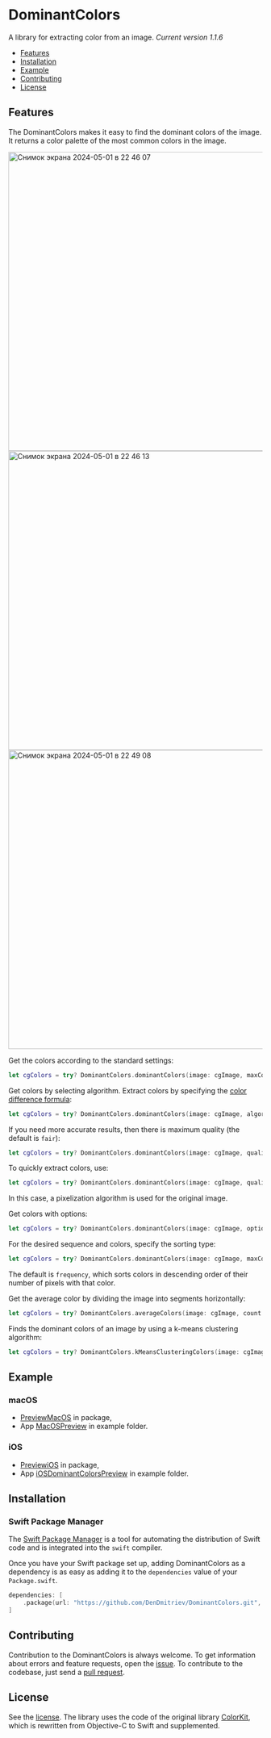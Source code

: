 # DominantColors

A library for extracting color from an image. 
*Сurrent version 1.1.6*

- [Features](#features)
- [Installation](#installation)
- [Example](#example)
- [Contributing](#contributing)
- [License](#license)

## Features

The DominantColors makes it easy to find the dominant colors of the image. It returns a color palette of the most common colors in the image.

<img width="593" alt="Снимок экрана 2024-05-01 в 22 46 07" src="https://github.com/DenDmitriev/DominantColors/assets/65191747/710961b1-631e-48da-9160-399138a7b581">

<img width="593" alt="Снимок экрана 2024-05-01 в 22 46 13" src="https://github.com/DenDmitriev/DominantColors/assets/65191747/4b13316e-1671-4357-8666-6f21718afde4">

<img width="593" alt="Снимок экрана 2024-05-01 в 22 49 08" src="https://github.com/DenDmitriev/DominantColors/assets/65191747/7cc97436-5b89-4039-a3fe-10909cace40c">



Get the colors according to the standard settings:
```swift
let cgColors = try? DominantColors.dominantColors(image: cgImage, maxCount: 6)
```

Get colors by selecting algorithm. Extract colors by specifying the [color difference formula](https://en.wikipedia.org/wiki/Color_difference):
```swift
let cgColors = try? DominantColors.dominantColors(image: cgImage, algorithm: .CIE76)
```
If you need more accurate results, then there is maximum quality (the default is `fair`):
```swift
let cgColors = try? DominantColors.dominantColors(image: cgImage, quality: .best, algorithm: .CIE76)
```
To quickly extract colors, use:
```swift
let cgColors = try? DominantColors.dominantColors(image: cgImage, quality: .fair)
```
In this case, a pixelization algorithm is used for the original image.

Get colors with options:
```swift
let cgColors = try? DominantColors.dominantColors(image: cgImage, options: [.excludeBlack, .excludeGray, .excludeWhite])
```

For the desired sequence and colors, specify the sorting type:
```swift
let cgColors = try? DominantColors.dominantColors(image: cgImage, maxCount: 6, sorting: .darkness)
```
The default is `frequency`, which sorts colors in descending order of their number of pixels with that color.

Get the average color by dividing the image into segments horizontally:
```swift
let cgColors = try? DominantColors.averageColors(image: cgImage, count: 8)
```

Finds the dominant colors of an image by using a k-means clustering algorithm:
```swift
let cgColors = try? DominantColors.kMeansClusteringColors(image: cgImage, quality: .fair, count: 10)
```

## Example
### macOS
- [PreviewMacOS](Sources/DominantColors/Preview/PreviewMacOS.swift) in package,
- App [MacOSPreview](https://github.com/DenDmitriev/DominantColors/tree/main/Example/MacOSPreview) in example folder.

### iOS
- [PreviewiOS](Sources/DominantColors/Preview/PreviewiOS.swift) in package,
- App [iOSDominantColorsPreview](https://github.com/DenDmitriev/DominantColors/tree/main/Example/iOSDominantColorsPreview) in example folder.

## Installation

### Swift Package Manager
The [Swift Package Manager](https://swift.org/package-manager/) is a tool for automating the distribution of Swift code and is integrated into the `swift` compiler.

Once you have your Swift package set up, adding DominantColors as a dependency is as easy as adding it to the `dependencies` value of your `Package.swift`.

```swift
dependencies: [
    .package(url: "https://github.com/DenDmitriev/DominantColors.git", .upToNextMajor(from: "1.1.6"))
]
```

## Contributing

Contribution to the DominantColors is always welcome.
To get information about errors and feature requests, open the [issue](https://github.com/DenDmitriev/DominantColors/issues/new).
To contribute to the codebase, just send a [pull request](https://github.com/DenDmitriev/DominantColors/pulls).


## License

See the [license](https://github.com/DenDmitriev/DominantColors/blob/main/LICENSE).
The library uses the code of the original library [ColorKit](https://github.com/Boris-Em/ColorKit), which is rewritten from Objective-C to Swift and supplemented.



